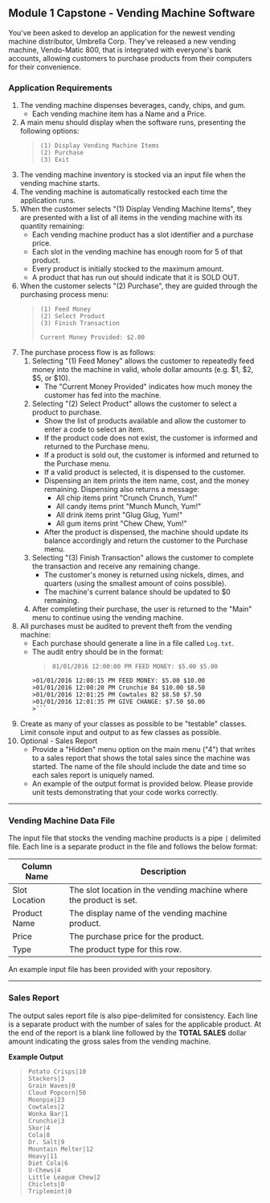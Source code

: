 ## Module 1 Capstone - Vending Machine Software

You've been asked to develop an application for the newest vending machine distributor, 
Umbrella Corp. They've released a new vending machine, Vendo-Matic 800, that is integrated 
with everyone's bank accounts, allowing customers to purchase products from their computers for their convenience. 

### **Application Requirements**

1. The vending machine dispenses beverages, candy, chips, and gum.  
   - Each vending machine item has a Name and a Price. 
2. A main menu should display when the software runs, presenting the following options:
    > ```
    > (1) Display Vending Machine Items
    > (2) Purchase
    > (3) Exit
    > ```
3. The vending machine inventory is stocked via an input file when the vending machine
starts. 
4. The vending machine is automatically restocked each time the application runs. 
5. When the customer selects "(1) Display Vending Machine Items", they are presented 
with a list of all items in the vending machine with its quantity remaining:
    - Each vending machine product has a slot identifier and a purchase price. 
    - Each slot in the vending machine has enough room for 5 of that product. 
    - Every product is initially stocked to the maximum amount. 
    - A product that has run out should indicate that it is SOLD OUT.
6. When the customer selects "(2) Purchase", they are guided through the purchasing 
process menu:
    >```
    >(1) Feed Money
    >(2) Select Product
    >(3) Finish Transaction
    >
    > Current Money Provided: $2.00
    >```
7. The purchase process flow is as follows: 
    1. Selecting "(1) Feed Money" allows the customer to repeatedly feed money into the 
    machine in valid, whole dollar amounts (e.g. $1, $2, $5, or $10).
        - The "Current Money Provided" indicates how much money the customer 
        has fed into the machine. 
    2. Selecting "(2) Select Product" allows the customer to select a product to 
    purchase. 
        - Show the list of products available and allow the customer to enter 
        a code to select an item.
        - If the product code does not exist, the customer is informed and returned 
        to the Purchase menu. 
        - If a product is sold out, the customer is informed and returned to the 
        Purchase menu. 
        - If a valid product is selected, it is dispensed to the customer. 
        - Dispensing an item prints the item name, cost, and the money 
        remaining. Dispensing also returns a message:
          - All chip items print "Crunch Crunch, Yum!"
          - All candy items print "Munch Munch, Yum!"
          - All drink items print "Glug Glug, Yum!"
          - All gum items print "Chew Chew, Yum!"
        - After the product is dispensed, the machine should update its balance 
        accordingly and return the customer to the Purchase menu.
    3. Selecting "(3) Finish Transaction" allows the customer to complete the 
    transaction and receive any remaining change. 
        - The customer's money is returned using nickels, dimes, and quarters 
        (using the smallest amount of coins possible). 
        - The machine's current balance should be updated to $0 remaining. 
    4. After completing their purchase, the user is returned to the "Main" menu to 
    continue using the vending machine.
8. All purchases must be audited to prevent theft from the vending machine:
   - Each purchase should generate a line in a file called `Log.txt`.
   - The audit entry should be in the format: 
        >```
        > 01/01/2016 12:00:00 PM FEED MONEY: $5.00 $5.00
         >01/01/2016 12:00:15 PM FEED MONEY: $5.00 $10.00
         >01/01/2016 12:00:20 PM Crunchie B4 $10.00 $8.50
         >01/01/2016 12:01:25 PM Cowtales B2 $8.50 $7.50
         >01/01/2016 12:01:35 PM GIVE CHANGE: $7.50 $0.00
         >```
9. Create as many of your classes as possible to be "testable" classes. Limit console 
input and output to as few classes as possible. 
10. Optional - Sales Report
    - Provide a "Hidden" menu option on the main menu ("4") that writes to a sales 
    report that shows the total sales since the machine was started. The name of the 
    file should include the date and time so each sales report is uniquely named.
    - An example of the output format is provided below. Please provide unit tests demonstrating that your code works correctly. 
___
### **Vending Machine Data File**
The input file that stocks the vending machine products is a pipe `|` delimited file. Each line is a separate product in the file and follows the below format:

| Column Name   | Description |
----------------|-------------|
| Slot Location | The slot location in the vending machine where the product is set. |
| Product Name  | The display name of the vending machine product.                   |
| Price         | The purchase price for the product.                                |
| Type          | The product type for this row.                                     |

An example input file has been provided with your repository.

 ---
###  **Sales Report**
The output sales report file is also pipe-delimited for consistency. Each line is a separate product with the number of sales for the applicable product. At the 
end of the report is a blank line followed by the **TOTAL SALES** dollar amount indicating the gross sales from the vending machine.

**Example Output**

>```
>Potato Crisps|10
>Stackers|3
>Grain Waves|0
>Cloud Popcorn|50
>Moonpie|23
>Cowtales|2
>Wonka Bar|1
>Crunchie|3
>Skor|4
>Cola|8
>Dr. Salt|9
>Mountain Melter|12
>Heavy|11
>Diet Cola|6
>U-Chews|4
>Little League Chew|2
>Chiclets|0
>Triplemint|0
>```
